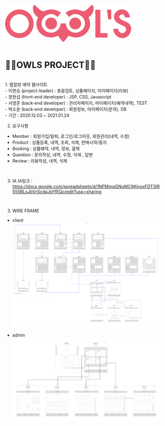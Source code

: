 ![로고](./owlsLogo.png)<br><br>
<h1>🦉🦉OWLS PROJECT🦉🦉</h1>
<br>
1. 찜질방 예약 웹사이트<br>
  - 이현승 (project-leader) : 총괄검토, 상품페이지, 마이페이지(리뷰)<br>
  - 정현섭 (front-end developer) : JSP, CSS, Javascript<br>
  - 서영준 (back-end developer) : 관리자페이지, 마이페이지(예약내역), TEST<br>
  - 박소윤 (back-end developer) : 회원정보, 마이페이지(문의), DB<br>
  - 기간 : 2020.12.03 ~ 2021.01.24  
  <br>
  
2. 요구사항
  - Member : 회원가입/탈퇴, 로그인/로그아웃, 회원관리(내역, 수정)
  - Product : 상품등록, 내역, 조회, 삭제, 판매시작/중지
  - Booking : 상품예약, 내역, 정보, 결제
  - Question : 문의작성, 내역, 수정, 삭제 , 답변
  - Review : 리뷰작성, 내역, 삭제
  <br>
  
3. IA
  IA링크 : <https://docs.google.com/spreadsheets/d/1NPMmqGNuMC9KjnsxFDT3IR555BLsJbVrScdaJsYfEQo/edit?usp=sharing>
  <br>
  
3. WIRE FRAME<br>
  - client<br>
  ![와이어프레임](./wireframe.PNG)<br>
  
  - admin<br>
  ![와이어프레임2](./wireframe2.PNG)<br>
  <br>
